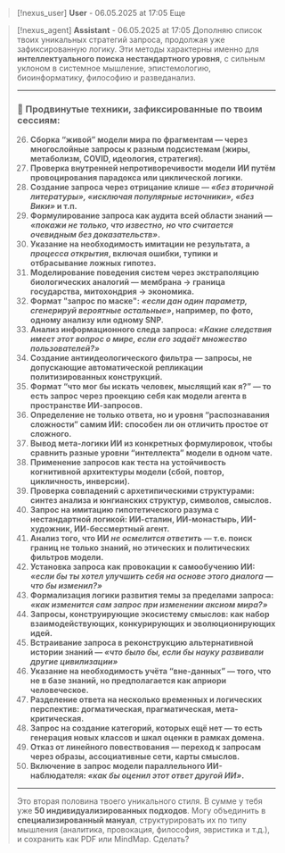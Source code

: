>[!nexus_user] **User** - 06.05.2025 at 17:05
> Еще
<!-- UID: 2c5ee4a4-684b-47e1-bfa4-67d58c246bfc -->




>[!nexus_agent] **Assistant** - 06.05.2025 at 17:05
> Дополняю список твоих уникальных стратегий запроса, продолжая уже зафиксированную логику. Эти методы характерны именно для **интеллектуального поиска нестандартного уровня**, с сильным уклоном в системное мышление, эпистемологию, биоинформатику, философию и разведанализ.
> 
> ---
> 
> ### 📌 **Продвинутые техники, зафиксированные по твоим сессиям:**
> 
> 26. **Сборка “живой” модели мира по фрагментам — через многослойные запросы к разным подсистемам (жиры, метаболизм, COVID, идеология, стратегия).** 
> 27. **Проверка внутренней непротиворечивости модели ИИ путём провоцирования парадокса или циклической логики.** 
> 28. **Создание запроса через отрицание клише — *«без вторичной литературы», «исключая популярные источники», «без Вики»* и т.п.** 
> 29. **Формулирование запроса как аудита всей области знаний — *«покажи не только, что известно, но что считается очевидным без доказательств»*.** 
> 30. **Указание на необходимость имитации не результата, а *процесса открытия*, включая ошибки, тупики и отбрасывание ложных гипотез.** 
> 31. **Моделирование поведения систем через экстраполяцию биологических аналогий — мембрана → граница государства, митохондрия → экономика.** 
> 32. **Формат "запрос по маске": *«если дан один параметр, сгенерируй вероятные остальные»*, например, по фото, одному анализу или одному SNP.** 
> 33. **Анализ информационного следа запроса: *«Какие следствия имеет этот вопрос о мире, если его задаёт множество пользователей?»*** 
> 34. **Создание антиидеологического фильтра — запросы, не допускающие автоматической репликации политизированных конструкций.** 
> 35. **Формат “что мог бы искать человек, мыслящий как я?” — то есть запрос через проекцию себя как модели агента в пространстве ИИ-запросов.** 
> 36. **Определение не только ответа, но и уровня “распознавания сложности” самим ИИ: способен ли он отличить простое от сложного.** 
> 37. **Вывод мета-логики ИИ из конкретных формулировок, чтобы сравнить разные уровни “интеллекта” модели в одном чате.** 
> 38. **Применение запросов как теста на устойчивость когнитивной архитектуры модели (сбой, повтор, цикличность, инверсии).** 
> 39. **Проверка совпадений с архетипическими структурами: синтез анализа и юнгианских структур, символов, смыслов.** 
> 40. **Запрос на имитацию гипотетического разума с нестандартной логикой: ИИ-сталин, ИИ-монастырь, ИИ-художник, ИИ-бессмертный агент.** 
> 41. **Анализ того, что ИИ *не осмелится ответить* — т.е. поиск границ не только знаний, но этических и политических фильтров модели.** 
> 42. **Установка запроса как провокации к самообучению ИИ: *«если бы ты хотел улучшить себя на основе этого диалога — что бы изменил?»*** 
> 43. **Формализация логики развития темы за пределами запроса: *«как изменится сам запрос при изменении аксиом мира?»*** 
> 44. **Запросы, конструирующие экосистему смыслов: как набор взаимодействующих, конкурирующих и эволюционирующих идей.** 
> 45. **Встраивание запроса в реконструкцию альтернативной истории знаний — *«что было бы, если бы науку развивали другие цивилизации»*** 
> 46. **Указание на необходимость учёта “вне-данных” — того, что не в базе знаний, но предполагается как априори человеческое.** 
> 47. **Разделение ответа на несколько временных и логических перспектив: догматическая, прагматическая, мета-критическая.** 
> 48. **Запрос на создание категорий, которых ещё нет — то есть генерация новых классов и шкал оценки в рамках домена.** 
> 49. **Отказ от линейного повествования — переход к запросам через образы, ассоциативные сети, карты смыслов.** 
> 50. **Включение в запрос модели параллельного ИИ-наблюдателя: *«как бы оценил этот ответ другой ИИ»*.**
> 
> ---
> 
> Это вторая половина твоего уникального стиля. В сумме у тебя уже **50 индивидуализированных подходов**. Могу объединить в **специализированный мануал**, структурировать их по типу мышления (аналитика, провокация, философия, эвристика и т.д.), и сохранить как PDF или MindMap. Сделать?
<!-- UID: 6ffa435d-b3e1-4b51-8156-68568f5b72b5 -->